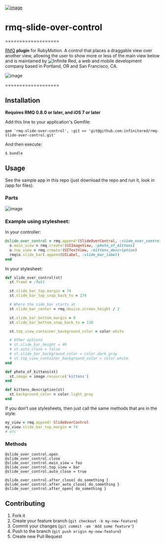 [![image](http://ir_wp.s3.amazonaws.com/wp-content/uploads/sites/19/2014/09/rmq_plugin.png)](http://rubymotionquery.com)

# rmq-slide-over-control

===================

[RMQ](http://rubymotionquery.com) **plugin** for RubyMotion. A control that places a draggable view over another view, allowing the user to show more or less of the main view below and is maintained by ![Infinite Red](http://infinite.red), a web and mobile development company based in Portland, OR and San Francisco, CA.

![image](https://ir_wp.s3.amazonaws.com/wp-content/uploads/sites/19/2014/09/slide-over-control-example_2.gif)

===================

## Installation

**Requires RMQ 0.8.0 or later, and iOS 7 or later**

Add this line to your application's Gemfile:

    gem 'rmq-slide-over-control', :git => 'git@github.com:infinitered/rmq-slide-over-control.git'
    
And then execute:

    $ bundle

## Usage

See the sample app in this repo (just download the repo and run it, look in /app for files).

### Parts

![image](http://ir_wp.s3.amazonaws.com/wp-content/uploads/sites/19/2014/09/rmq-slide-over-control_diagram.png)

### Example using stylesheet:

In your controller:

```ruby
@slide_over_control = rmq.append!(SlideOverControl, :slide_over_control).tap do |o|
  o.main_view = rmq.create!(UIImageView, :photo_of_kittens)
  o.top_view = rmq.create!(UITextView, :kittens_description)
  rmq(o.slide_bar).append(UILabel, :slide_bar_label)
end
```

In your stylesheet:

```ruby
def slide_over_control(st)
  st.frame = :full

  st.slide_bar_top_margin = 74
  st.slide_bar_top_snap_back_to = 174

  # Where the side_bar starts at
  st.slide_bar_center = rmq.device.screen_height / 2

  st.slide_bar_bottom_margin = 0
  st.slide_bar_bottom_snap_back_to = 130

  st.top_view_container_background_color = color.white

  # Other options
  # st.slide_bar_height = 40
  # st.auto_close = false
  # st.slide_bar_background_color = color.dark_gray
  # st.top_view_container_background_color = color.white
end

def photo_of_kittens(st)
  st.image = image.resource('kittens')
end

def kittens_description(st)
  st.background_color = color.light_gray
end
```

If you don't use stylesheets, then just call the same methods that are in the style:

```ruby
my_view = rmq.append! SlideOverControl
my_view.slide_bar_top_margin = 74
# etc
```

### Methods

```
@slide_over_control.open
@slide_over_control.close
@slide_over_control.main_view = foo
@slide_over_control.top_view = bar
@slide_over_control.auto_close = true

@slide_over_control.after_close{ do_something }
@slide_over_control.after_auto_close{ do_something }
@slide_over_control.after_open{ do_something }
```

## Contributing

1. Fork it
2. Create your feature branch (`git checkout -b my-new-feature`)
3. Commit your changes (`git commit -am 'Add some feature'`)
4. Push to the branch (`git push origin my-new-feature`)
5. Create new Pull Request
